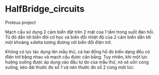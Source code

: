 # HalfBridge_circuits
 Proteus project
 
Mạch cầu sử dụng 2 cảm biến đặt trên 2 mặt của 1 tấm trong suốt đàn hồi. Từ đó dẫn tới biến đôi cơ học và biến đổi nhiệt độ của 2 cảm biến dẫn tới một khoảng ±delta tương đương với biến đổi điện trở. 

Không có lực tác dụng lên mẫu thử, cả hai đồng hồ đo biến dạng đều có điện trở bằng nhau và mạch cầu được cân bằng. Tuy nhiên, khi một lực hướng xuống được áp dụng vào đầu tự do của mẫu thử, nó sẽ uốn cong xuống, kéo dài thước đo số 1 và nén thước đo số 2 cùng một lúc:  

